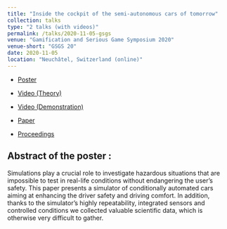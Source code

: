 ```yaml
---
title: "Inside the cockpit of the semi-autonomous cars of tomorrow"
collection: talks
type: "2 talks (with videos)"
permalink: /talks/2020-11-05-gsgs
venue: "Gamification and Serious Game Symposium 2020"
venue-short: "GSGS 20"
date: 2020-11-05
location: "Neuchâtel, Switzerland (online)"
---
```


* [Poster](ftp://gsgs:gsgs@ftp.he-arc.ch/2020/pdf/GSGS20-Demo-2.1.pdf)

* [Video (Theory)](https://youtu.be/u81_N_MVomA)

* [Video (Demonstration)](https://youtu.be/AB-NP9ygkb8)

* [Paper](ftp://gsgs:gsgs@ftp.he-arc.ch/2020/pdf/GSGS20-Speech-5.2.pdf)

* [Proceedings](https://gsgs.ch/wp-content/uploads/2020/09/gsgs20-web.pdf)


## Abstract of the poster :

Simulations play a crucial role to investigate hazardous situations that are impossible to test in real-life conditions
without endangering the user’s safety. This paper presents a simulator of conditionally automated
cars aiming at enhancing the driver safety and driving comfort. In addition, thanks to the simulator’s highly
repeatability, integrated sensors and controlled conditions we collected valuable scientific data, which is
otherwise very difficult to gather.
